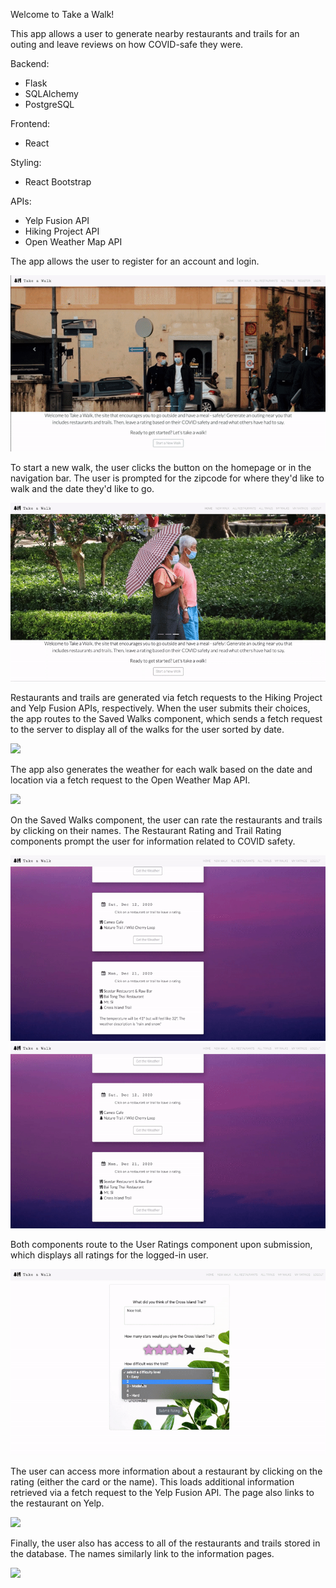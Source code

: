 Welcome to Take a Walk! 

This app allows a user to generate nearby restaurants and trails for an outing and leave reviews on how COVID-safe they were. 

Backend:
- Flask
- SQLAlchemy 
- PostgreSQL 

Frontend:
- React 

Styling:
- React Bootstrap 

APIs:
- Yelp Fusion API 
- Hiking Project API 
- Open Weather Map API

The app allows the user to register for an account and login. 


![](registerlogin.gif)


To start a new walk, the user clicks the button on the homepage or in the navigation bar. The user is prompted for the zipcode for where they'd like to walk and the date they'd like to go.


![](newwalk.gif)


Restaurants and trails are generated via fetch requests to the Hiking Project and Yelp Fusion APIs, respectively. When the user submits their choices, the app routes to the Saved Walks component, which sends a fetch request to the server to display all of the walks for the user sorted by date. 


![](choosecomponents.gif)


The app also generates the weather for each walk based on the date and location via a fetch request to the Open Weather Map API. 


![](savedwalksweather.gif)


On the Saved Walks component, the user can rate the restaurants and trails by clicking on their names. The Restaurant Rating and Trail Rating components prompt the user for information related to COVID safety. 


![](restreview.gif)
![](trailreview.gif)


Both components route to the User Ratings component upon submission, which displays all ratings for the logged-in user. 


![](userratings.gif)


The user can access more information about a restaurant by clicking on the rating (either the card or the name). This loads additional information retrieved via a fetch request to the Yelp Fusion API. The page also links to the restaurant on Yelp. 


![](restinfo.gif)


Finally, the user also has access to all of the restaurants and trails stored in the database. The names similarly link to the information pages. 


![](allrestaurants.gif)
